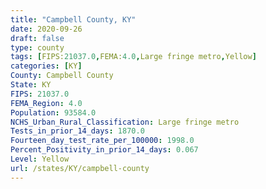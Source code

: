 ```yaml
---
title: "Campbell County, KY"
date: 2020-09-26
draft: false
type: county
tags: [FIPS:21037.0,FEMA:4.0,Large fringe metro,Yellow]
categories: [KY]
County: Campbell County
State: KY
FIPS: 21037.0
FEMA_Region: 4.0
Population: 93584.0
NCHS_Urban_Rural_Classification: Large fringe metro
Tests_in_prior_14_days: 1870.0
Fourteen_day_test_rate_per_100000: 1998.0
Percent_Positivity_in_prior_14_days: 0.067
Level: Yellow
url: /states/KY/campbell-county
---
```



